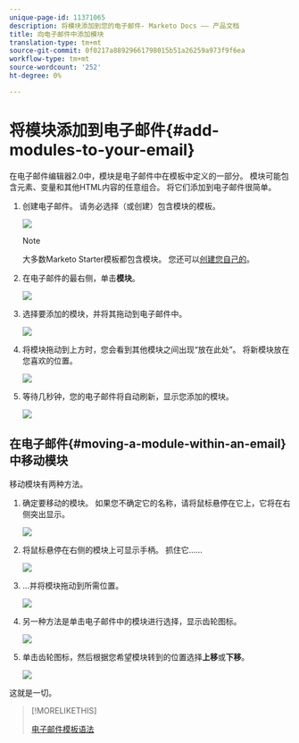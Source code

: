 ```yaml
---
unique-page-id: 11371065
description: 将模块添加到您的电子邮件- Marketo Docs —— 产品文档
title: 向电子邮件中添加模块
translation-type: tm+mt
source-git-commit: 0f0217a88929661798015b51a26259a973f9f6ea
workflow-type: tm+mt
source-wordcount: '252'
ht-degree: 0%

---
```



# 将模块添加到电子邮件{#add-modules-to-your-email}

在电子邮件编辑器2.0中，模块是电子邮件中在模板中定义的一部分。 模块可能包含元素、变量和其他HTML内容的任意组合。 将它们添加到电子邮件很简单。

1. 创建电子邮件。 请务必选择（或创建）包含模块的模板。

   ![](assets/one-1.png)

   >[!NOTE]
   >
   >大多数Marketo Starter模板都包含模块。 您还可以[创建您自己的](/help/marketo/product-docs/email-marketing/general/email-editor-2/email-template-syntax.md#modules)。

1. 在电子邮件的最右侧，单击&#x200B;**模块**。

   ![](assets/two-3.png)

1. 选择要添加的模块，并将其拖动到电子邮件中。

   ![](assets/three-3.png)

1. 将模块拖动到上方时，您会看到其他模块之间出现“放在此处”。 将新模块放在您喜欢的位置。

   ![](assets/four-2.png)

1. 等待几秒钟，您的电子邮件将自动刷新，显示您添加的模块。

   ![](assets/five-3.png)

## 在电子邮件{#moving-a-module-within-an-email}中移动模块

移动模块有两种方法。

1. 确定要移动的模块。 如果您不确定它的名称，请将鼠标悬停在它上，它将在右侧突出显示。

   ![](assets/six-2.png)

1. 将鼠标悬停在右侧的模块上可显示手柄。 抓住它……

   ![](assets/seven-2.png)

1. ...并将模块拖动到所需位置。

   ![](assets/eight-2.png)

1. 另一种方法是单击电子邮件中的模块进行选择，显示齿轮图标。

   ![](assets/nine-2.png)

1. 单击齿轮图标，然后根据您希望模块转到的位置选择&#x200B;**上移**&#x200B;或&#x200B;**下移**。

   ![](assets/ten-2.png)

这就是一切。

>[!MORELIKETHIS]
>
>[电子邮件模板语法](/help/marketo/product-docs/email-marketing/general/email-editor-2/email-template-syntax.md)
